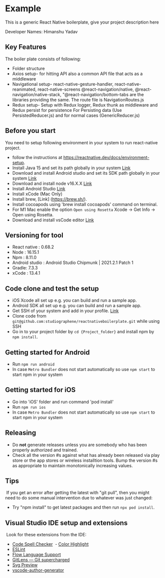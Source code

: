 # Example
This is a generic React Native boilerplate, give your project description here

Developer Names:
Himanshu Yadav

## Key Features
The boiler plate consists of following:
- Folder structure
- Axios setup- for hitting API also a common API file that acts as a middleware
- Navigational setup- react-native-gesture-handler, react-native-reanimated, react-native-screens
   @react-navigation/native, @react-navigation/native-stack, "@react-navigation/bottom-tabs are the libraries providing 
    the same. The route file is NavigationRoutes.js
- Redux setup- Setup with Redux logger, Redux thunk as middleware and Redux persist for persistence
    For Persisting data (Use PersistedReducer.js) and for normal cases (GenericReducer.js)


## Before you start
You need to setup following environment in your system to run react-native project. 
- follow the instructions at https://reactnative.dev/docs/environment-setup.
- Install Java 15 and set its path globally in your system [Link](https://docs.oracle.com/en/java/javase/15/install/installation-jdk-macos.html#GUID-2FE451B0-9572-4E38-A1A5-568B77B146DE) 
- Download and install Android studio and set its SDK path globally in your system [Link](https://developer.android.com/studio)
- Download and install node v16.X.X [Link](https://nodejs.org/en/download/)
- Install Android Studio [Link](https://developer.android.com/studio/)
- Install xCode (Mac Only) 
- Install brew, [Link] (https://brew.sh/).
- Install cocoapods using 'brew install cocoapods' command on terminal.
- For M1 Mac enable the option `Open using Rosetta` Xcode -> Get Info -> Open using Rosetta.
- Download and install vsCode editor [Link](https://code.visualstudio.com/download)

## Versioning for tool
- React native : 0.68.2
- Node : 16.15.1
- Npm : 8.11.0
- Android studio : Android Studio Chipmunk | 2021.2.1 Patch 1
- Gradle: 7.3.3
- xCode : 13.4.1 

## Code clone and test the setup 
- iOS Xcode all set up e.g. you can build and run a sample app.
- Android SDK all set up e.g. you can build and run a sample app.
- Get SSH of your system and add in your profile. [Link](https://docs.github.com/en/enterprise-server@3.1/authentication/connecting-to-github-with-ssh/generating-a-new-ssh-key-and-adding-it-to-the-ssh-agent)
- Clone code from `git@github.com:studiographene/reactnativeboilerplate.git` while using SSH
- Go in to your project folder by `cd {Project_folder}` and install npm by `npm install`.

## Getting started for Android

- Run `npm run android`
- In case `Metro Bundler` does not start automatically so use `npm start` to start npm in your system
## Getting started for iOS

- Go into 'iOS' folder and run command 'pod install'
- Run `npm run ios`
- In case `Metro Bundler` does not start automatically so use `npm start` to start npm in your system
​
## Releasing
- Do __not__ generate releases unless you are somebody who has been properly authorized and trained.
- Check all the version #s against what has already been released via play store or the app stores or wireless installtion tools. Bump the version #s as appropriate to maintain monotonically increasing values.
​
## Tips
​
If you get an error after getting the latest with "git pull", then you might need to do some manual intervention due to whatever was just changed:
​
- Try "npm install" to get latest packages and then run `npx pod install`.
​
## Visual Studio IDE setup and extensions
​
  Look for these extensions from the IDE:
​
  - [Code Spell Checker](https://marketplace.visualstudio.com/items?itemName=streetsidesoftware.code-spell-checker)
​  - [Color Highlight](https://marketplace.visualstudio.com/items?itemName=naumovs.color-highlight)
  - [ESLint](https://marketplace.visualstudio.com/items?itemName=dbaeumer.vscode-eslint)
  - [Flow Language Support](https://marketplace.visualstudio.com/items?itemName=flowtype.flow-for-vscode)
  - [GitLens — Git supercharged](https://marketplace.visualstudio.com/items?itemName=eamodio.gitlens)
  - [Svg Preview](https://marketplace.visualstudio.com/items?itemName=SimonSiefke.svg-preview)
  - [vscode-author-generator](https://marketplace.visualstudio.com/items?itemName=edwardhjp.vscode-author-generator)